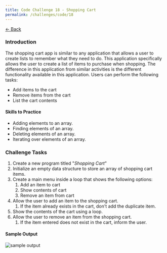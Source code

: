 ```yaml
---
title: Code Challenge 18 - Shopping Cart
permalink: /challenges/code/18
---
```


[← Back](/challenges/)

### Introduction

The shopping cart app is similar to any application that allows a user to create lists to remember what they need to do. This application specifically allows the user to create a list of items to purchase when shopping. The difference in this application from similar activities is the different functionality available in this application. Users can perform the following tasks:

- Add items to the cart
- Remove items from the cart
- List the cart contents

#### Skills to Practice

- Adding elements to an array.
- Finding elements of an array.
- Deleting elements of an array.
- Iterating over elements of an array.

### Challenge Tasks
1. Create a new program titled "*Shopping Cart*"
2. Initialize an empty data structure to store an array of shopping cart items.
3. Create a main menu inside a loop that shows the following options:
    1. Add an item to cart
    2. Show contents of cart
    3. Remove an item from cart
4. Allow the user to add an item to the shopping cart.
    1. If the item already exists in the cart, don't add the duplicate item.
5. Show the contents of the cart using a loop.
6. Allow the user to remove an item from the shopping cart.
    1. If the item entered does not exist in the cart, inform the user.


#### Sample Output

<img src="/assets/img/challenges/challenge-18-shopping-cart.gif" alt="sample output" title="sample output">
